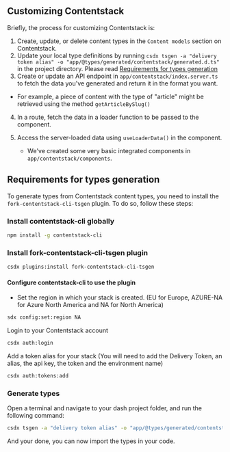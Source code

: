 ## Customizing Contentstack

Briefly, the process for customizing Contentstack is:

1. Create, update, or delete content types in the `Content models` section on Contentstack.
2. Update your local type definitions by running `csdx tsgen -a "delivery token alias" -o "app/@types/generated/contentstack/generated.d.ts"` in the project directory. Please read [Requirements for types generation](#requirements-for-types-generation)
3. Create or update an API endpoint in `app/contentstack/index.server.ts` to fetch the data you've generated and return it in the format you want.

- For example, a piece of content with the type of "article" might be retrieved using the method `getArticleBySlug()`

4. In a route, fetch the data in a loader function to be passed to the component.

5. Access the server-loaded data using `useLoaderData()` in the component.
   - We've created some very basic integrated components in `app/contentstack/components`.

## Requirements for types generation

To generate types from Contentstack content types, you need to install the `fork-contentstack-cli-tsgen` plugin. To do so, follow these steps:

### Install contentstack-cli globally

```bash
npm install -g contentstack-cli
```

### Install fork-contentstack-cli-tsgen plugin

```bash
csdx plugins:install fork-contentstack-cli-tsgen
```

#### Configure contentstack-cli to use the plugin

- Set the region in which your stack is created.
  (EU for Europe, AZURE-NA for Azure North America and NA for North America)

```bash
sdx config:set:region NA
```

Login to your Contentstack account

```bash
csdx auth:login
```

Add a token alias for your stack (You will need to add the Delivery Token, an alias, the api key, the token and the environment name)

```bash
csdx auth:tokens:add
```

### Generate types

Open a terminal and navigate to your dash project folder, and run the following command:

```bash
csdx tsgen -a "delivery token alias" -o "app/@types/generated/contentstack/generated.d.ts"
```

And your done, you can now import the types in your code.
